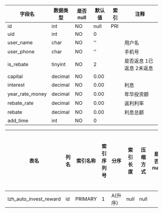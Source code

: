 |字段名|数据类型|是否null|默认值|索引|注释|
|------|--------|--------|------|----|----|
|id|int|NO|null|PRI||
|uid|int|NO|0|||
|user_name|char|NO|''||用户名|
|user_phone|char|NO|''||手机号|
|is_rebate|tinyint|NO|2||是否返息 1已返息 2未返息|
|capital|decimal|NO|0.00|||
|interest|decimal|NO|0.00||利息|
|year_rate_money|decimal|NO|0.00||年华投资额|
|rebate_rate|decimal|NO|0.00||返利利率|
|rebate|decimal|NO|0.00||利息总额|
|add_time|int|NO|0|||



|表名|列名|索引名称|索引序列号|分序|索引长度|压缩方式|是否null|是否重复|唯一值数目估计值|索引方法|列中描述索引信息|索引注释|
|----|----|--------|----------|----|--------|--------|--------|--------|----------------|--------|----------------|--------|
|lzh_auto_invest_reward|id|PRIMARY|1|A(升序)|null|null||NO|3|BTREE|||
